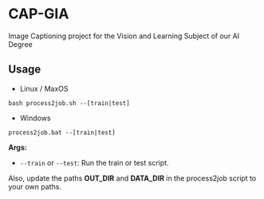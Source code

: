 # CAP-GIA
Image Captioning project for the Vision and Learning Subject of our AI Degree

## Usage
- Linux / MaxOS
```
bash process2job.sh --[train|test]
```
- Windows
```
process2job.bat --[train|test]
```

**Args:**
- `--train` or `--test`: Run the train or test script.

Also, update the paths **OUT_DIR** and **DATA_DIR** in the process2job script to your own paths.
